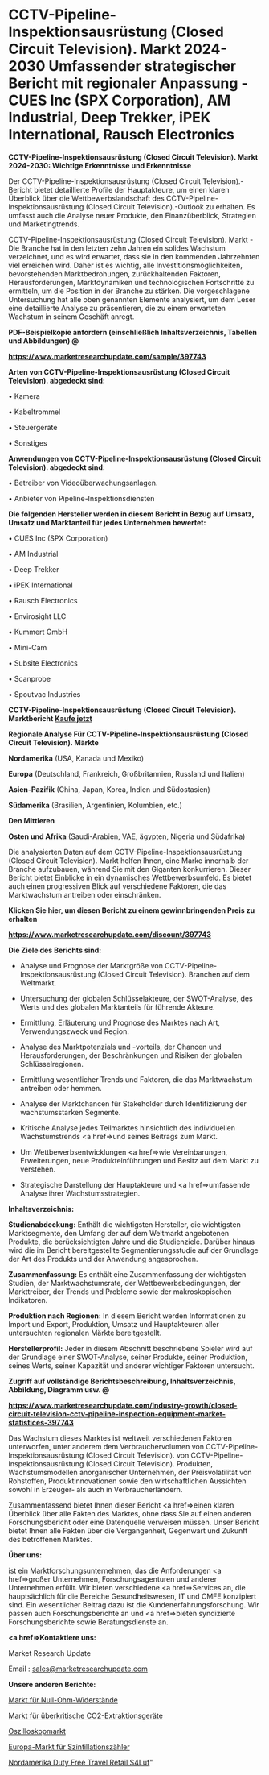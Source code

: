 # CCTV-Pipeline-Inspektionsausrüstung (Closed Circuit Television). Markt 2024-2030 Umfassender strategischer Bericht mit regionaler Anpassung - CUES Inc (SPX Corporation), AM Industrial, Deep Trekker, iPEK International, Rausch Electronics

<strong>CCTV-Pipeline-Inspektionsausrüstung (Closed Circuit Television). Markt 2024-2030: Wichtige Erkenntnisse und Erkenntnisse</strong>

Der CCTV-Pipeline-Inspektionsausrüstung (Closed Circuit Television).-Bericht bietet detaillierte Profile der Hauptakteure, um einen klaren Überblick über die Wettbewerbslandschaft des CCTV-Pipeline-Inspektionsausrüstung (Closed Circuit Television).-Outlook zu erhalten. Es umfasst auch die Analyse neuer Produkte, den Finanzüberblick, Strategien und Marketingtrends.

CCTV-Pipeline-Inspektionsausrüstung (Closed Circuit Television). Markt - Die Branche hat in den letzten zehn Jahren ein solides Wachstum verzeichnet, und es wird erwartet, dass sie in den kommenden Jahrzehnten viel erreichen wird. Daher ist es wichtig, alle Investitionsmöglichkeiten, bevorstehenden Marktbedrohungen, zurückhaltenden Faktoren, Herausforderungen, Marktdynamiken und technologischen Fortschritte zu ermitteln, um die Position in der Branche zu stärken. Die vorgeschlagene Untersuchung hat alle oben genannten Elemente analysiert, um dem Leser eine detaillierte Analyse zu präsentieren, die zu einem erwarteten Wachstum in seinem Geschäft anregt.



<strong><b>PDF-Beispielkopie anfordern (einschließlich Inhaltsverzeichnis, Tabellen und Abbildungen) @ </b></strong>

<strong><a href=https://www.marketresearchupdate.com/sample/397743>

<strong>https://www.marketresearchupdate.com/sample/397743</u></a></strong></strong>



<strong>Arten von CCTV-Pipeline-Inspektionsausrüstung (Closed Circuit Television). abgedeckt sind:</strong>

• Kamera

• Kabeltrommel

• Steuergeräte

• Sonstiges



<strong>Anwendungen von CCTV-Pipeline-Inspektionsausrüstung (Closed Circuit Television). abgedeckt sind:</strong>

• Betreiber von Videoüberwachungsanlagen.

• Anbieter von Pipeline-Inspektionsdiensten



<strong>Die folgenden Hersteller werden in diesem Bericht in Bezug auf Umsatz, Umsatz und Marktanteil für jedes Unternehmen bewertet:</strong>

• CUES Inc (SPX Corporation)

• AM Industrial

• Deep Trekker

• iPEK International

• Rausch Electronics

• Envirosight LLC

• Kummert GmbH

• Mini-Cam

• Subsite Electronics

• Scanprobe

• Spoutvac Industries



<strong>CCTV-Pipeline-Inspektionsausrüstung (Closed Circuit Television). Marktbericht <a href=https://www.marketresearchupdate.com/buynow/397743>Kaufe jetzt</a></strong>



<strong>Regionale Analyse Für CCTV-Pipeline-Inspektionsausrüstung (Closed Circuit Television). Märkte</strong>



<strong>Nordamerika</strong> (USA, Kanada und Mexiko)



<strong>Europa</strong> (Deutschland, Frankreich, Großbritannien, Russland und Italien)



<strong>Asien-Pazifik</strong> (China, Japan, Korea, Indien und Südostasien)



<strong>Südamerika</strong> (Brasilien, Argentinien, Kolumbien, etc.)



<strong>Den Mittleren</strong> 

<strong>Osten und Afrika</strong> (Saudi-Arabien, VAE, ägypten, Nigeria und Südafrika)

Die analysierten Daten auf dem CCTV-Pipeline-Inspektionsausrüstung (Closed Circuit Television). Markt helfen Ihnen, eine Marke innerhalb der Branche aufzubauen, während Sie mit den Giganten konkurrieren. Dieser Bericht bietet Einblicke in ein dynamisches Wettbewerbsumfeld. Es bietet auch einen progressiven Blick auf verschiedene Faktoren, die das Marktwachstum antreiben oder einschränken.



<strong>Klicken Sie hier, um diesen Bericht zu einem gewinnbringenden Preis zu erhalten
</strong>

<strong><a href=https://www.marketresearchupdate.com/discount/397743>https://www.marketresearchupdate.com/discount/397743</b></u></strong></a>



<strong>Die Ziele des Berichts sind:</strong>

- Analyse und Prognose der Marktgröße von CCTV-Pipeline-Inspektionsausrüstung (Closed Circuit Television). Branchen auf dem Weltmarkt.

- Untersuchung der globalen Schlüsselakteure, der SWOT-Analyse, des Werts und des globalen Marktanteils für führende Akteure.

- Ermittlung, Erläuterung und Prognose des Marktes nach Art, Verwendungszweck und Region.

- Analyse des Marktpotenzials und -vorteils, der Chancen und Herausforderungen, der Beschränkungen und Risiken der globalen Schlüsselregionen.

- Ermittlung wesentlicher Trends und Faktoren, die das Marktwachstum antreiben oder hemmen.

- Analyse der Marktchancen für Stakeholder durch Identifizierung der wachstumsstarken Segmente.

- Kritische Analyse jedes Teilmarktes hinsichtlich des individuellen Wachstumstrends <a href=>und</a> seines Beitrags zum Markt.

- Um Wettbewerbsentwicklungen <a href=>wie</a> Vereinbarungen, Erweiterungen, neue Produkteinführungen und Besitz auf dem Markt zu verstehen.

- Strategische Darstellung der Hauptakteure und <a href=>umfas</a>sende Analyse ihrer Wachstumsstrategien.



<strong>Inhaltsverzeichnis:</strong>



<strong>Studienabdeckung:</strong> Enthält die wichtigsten Hersteller, die wichtigsten Marktsegmente, den Umfang der auf dem Weltmarkt angebotenen Produkte, die berücksichtigten Jahre und die Studienziele. Darüber hinaus wird die im Bericht bereitgestellte Segmentierungsstudie auf der Grundlage der Art des Produkts und der Anwendung angesprochen.



<strong>Zusammenfassung:</strong> Es enthält eine Zusammenfassung der wichtigsten Studien, der Marktwachstumsrate, der Wettbewerbsbedingungen, der Markttreiber, der Trends und Probleme sowie der makroskopischen Indikatoren.



<strong>Produktion nach Regionen:</strong> In diesem Bericht werden Informationen zu Import und Export, Produktion, Umsatz und Hauptakteuren aller untersuchten regionalen Märkte bereitgestellt.



<strong>Herstellerprofil:</strong> Jeder in diesem Abschnitt beschriebene Spieler wird auf der Grundlage einer SWOT-Analyse, seiner Produkte, seiner Produktion, seines Werts, seiner Kapazität und anderer wichtiger Faktoren untersucht.



<strong><b>Zugriff auf vollständige Berichtsbeschreibung, Inhaltsverzeichnis, Abbildung, Diagramm usw. @ </b></strong>

<strong><a href=https://www.marketresearchupdate.com/industry-growth/closed-circuit-television-cctv-pipeline-inspection-equipment-market-statistices-397743>https://www.marketresearchupdate.com/industry-growth/closed-circuit-television-cctv-pipeline-inspection-equipment-market-statistices-397743</a></strong>

Das Wachstum dieses Marktes ist weltweit verschiedenen Faktoren unterworfen, unter anderem dem Verbrauchervolumen von CCTV-Pipeline-Inspektionsausrüstung (Closed Circuit Television). von CCTV-Pipeline-Inspektionsausrüstung (Closed Circuit Television). Produkten, Wachstumsmodellen anorganischer Unternehmen, der Preisvolatilität von Rohstoffen, Produktinnovationen sowie den wirtschaftlichen Aussichten sowohl in Erzeuger- als auch in Verbraucherländern.

Zusammenfassend bietet Ihnen dieser Bericht <a href=>einen</a> klaren Überblick über alle Fakten des Marktes, ohne dass Sie auf einen anderen Forschungsbericht oder eine Datenquelle verweisen müssen. Unser Bericht bietet Ihnen alle Fakten über die Vergangenheit, Gegenwart und Zukunft des betroffenen Marktes.



<strong>Über uns:</strong>

 ist ein Marktforschungsunternehmen, das die Anforderungen <a href=>großer</a> Unternehmen, Forschungsagenturen und anderer Unternehmen erfüllt. Wir bieten verschiedene <a href=>Services</a> an, die hauptsächlich für die Bereiche Gesundheitswesen, IT und CMFE konzipiert sind. Ein wesentlicher Beitrag dazu ist die Kundenerfahrungsforschung. Wir passen auch Forschungsberichte an und <a href=>bieten</a> syndizierte Forschungsberichte sowie Beratungsdienste an.



<strong><a href=>Kontaktiere uns:</a></strong>

Market Research Update

Email : sales@marketresearchupdate.com



<strong>Unsere anderen Berichte:</strong>

<a href=https://www.linkedin.com/pulse/zero-ohm-resistance-market-expects-see-significant>Markt für Null-Ohm-Widerstände</a>

<a href=https://www.linkedin.com/pulse/supercritical-co2-extraction-equipment-market-1f>Markt für überkritische CO2-Extraktionsgeräte</a>

<a href=https://www.linkedin.com/pulse/oscilloscope-market-size-report-analysis>Oszilloskopmarkt</a>

<a href=https://www.linkedin.com/pulse/europe-scintillation-counter-market-2023-brief>Europa-Markt für Szintillationszähler</a>

<a href=https://www.linkedin.com/pulse/north-america-duty-free-travel-retail-s4luf/>Nordamerika Duty Free Travel Retail S4Luf</a>"
